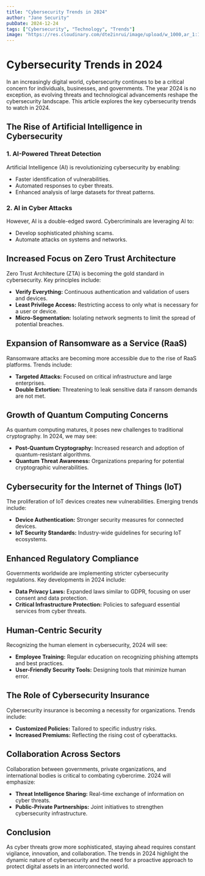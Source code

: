```yaml
---
title: "Cybersecurity Trends in 2024"
author: "Jane Security"
pubDate: 2024-12-24
tags: ["Cybersecurity", "Technology", "Trends"]
image: "https://res.cloudinary.com/dte2inrui/image/upload/w_1000,ar_1:1,c_fill,g_auto,e_art:hokusai/v1735605871/cybersecurity_sxjywu.jpg"
---
```


# Cybersecurity Trends in 2024

In an increasingly digital world, cybersecurity continues to be a critical concern for individuals, businesses, and governments. The year 2024 is no exception, as evolving threats and technological advancements reshape the cybersecurity landscape. This article explores the key cybersecurity trends to watch in 2024.

## The Rise of Artificial Intelligence in Cybersecurity

### 1. AI-Powered Threat Detection

Artificial Intelligence (AI) is revolutionizing cybersecurity by enabling:

- Faster identification of vulnerabilities.
- Automated responses to cyber threats.
- Enhanced analysis of large datasets for threat patterns.

### 2. AI in Cyber Attacks

However, AI is a double-edged sword. Cybercriminals are leveraging AI to:

- Develop sophisticated phishing scams.
- Automate attacks on systems and networks.

## Increased Focus on Zero Trust Architecture

Zero Trust Architecture (ZTA) is becoming the gold standard in cybersecurity. Key principles include:

- **Verify Everything:** Continuous authentication and validation of users and devices.
- **Least Privilege Access:** Restricting access to only what is necessary for a user or device.
- **Micro-Segmentation:** Isolating network segments to limit the spread of potential breaches.

## Expansion of Ransomware as a Service (RaaS)

Ransomware attacks are becoming more accessible due to the rise of RaaS platforms. Trends include:

- **Targeted Attacks:** Focused on critical infrastructure and large enterprises.
- **Double Extortion:** Threatening to leak sensitive data if ransom demands are not met.

## Growth of Quantum Computing Concerns

As quantum computing matures, it poses new challenges to traditional cryptography. In 2024, we may see:

- **Post-Quantum Cryptography:** Increased research and adoption of quantum-resistant algorithms.
- **Quantum Threat Awareness:** Organizations preparing for potential cryptographic vulnerabilities.

## Cybersecurity for the Internet of Things (IoT)

The proliferation of IoT devices creates new vulnerabilities. Emerging trends include:

- **Device Authentication:** Stronger security measures for connected devices.
- **IoT Security Standards:** Industry-wide guidelines for securing IoT ecosystems.

## Enhanced Regulatory Compliance

Governments worldwide are implementing stricter cybersecurity regulations. Key developments in 2024 include:

- **Data Privacy Laws:** Expanded laws similar to GDPR, focusing on user consent and data protection.
- **Critical Infrastructure Protection:** Policies to safeguard essential services from cyber threats.

## Human-Centric Security

Recognizing the human element in cybersecurity, 2024 will see:

- **Employee Training:** Regular education on recognizing phishing attempts and best practices.
- **User-Friendly Security Tools:** Designing tools that minimize human error.

## The Role of Cybersecurity Insurance

Cybersecurity insurance is becoming a necessity for organizations. Trends include:

- **Customized Policies:** Tailored to specific industry risks.
- **Increased Premiums:** Reflecting the rising cost of cyberattacks.

## Collaboration Across Sectors

Collaboration between governments, private organizations, and international bodies is critical to combating cybercrime. 2024 will emphasize:

- **Threat Intelligence Sharing:** Real-time exchange of information on cyber threats.
- **Public-Private Partnerships:** Joint initiatives to strengthen cybersecurity infrastructure.

## Conclusion

As cyber threats grow more sophisticated, staying ahead requires constant vigilance, innovation, and collaboration. The trends in 2024 highlight the dynamic nature of cybersecurity and the need for a proactive approach to protect digital assets in an interconnected world.
